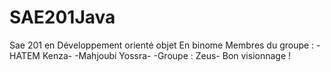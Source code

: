 # SAE201Java

Sae 201 en Développement orienté objet En binome 
Membres du groupe :
-HATEM Kenza-
-Mahjoubi Yossra- 
-Groupe :
Zeus-
Bon visionnage !
